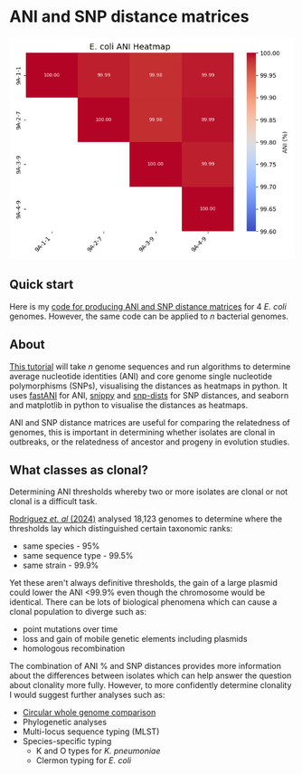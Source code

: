 # ANI and SNP distance matrices

![Example Plot](figures/Ecoli_example_ANI_matrix.png)

## Quick start

Here is my [code for producing ANI and SNP distance matrices](https://rngoodman.github.io/ANI-and-SNP-distances/ANI_and_SNP_distance_matrices.html) for 4 *E. coli* genomes. However, the same code can be applied to *n* bacterial genomes. 

## About 

[This tutorial](https://rngoodman.github.io/ANI-and-SNP-distances/ANI_and_SNP_distance_matrices.html) will take *n* genome sequences and run algorithms to determine average nucleotide identities (ANI) and core genome single nucleotide polymorphisms (SNPs), visualising the distances as heatmaps in python. It uses [fastANI](https://github.com/ParBLiSS/FastANI?tab=readme-ov-file) for ANI, [snippy](https://github.com/tseemann/snippy) and [snp-dists](https://github.com/tseemann/snp-dists) for SNP distances, and seaborn and matplotlib in python to visualise the distances as heatmaps.

ANI and SNP distance matrices are useful for comparing the relatedness of genomes, this is important in determining whether isolates are clonal in outbreaks, or the relatedness of ancestor and progeny in evolution studies.

## What classes as clonal?

Determining ANI thresholds whereby two or more isolates are clonal or not clonal is a difficult task. 

[Rodriguez *et. al* (2024)](https://doi.org/10.1128/mbio.02696-23) analysed 18,123 genomes to determine where the thresholds lay which distinguished certain taxonomic ranks:

* same species - 95%
* same sequence type - 99.5%
* same strain - 99.9%

Yet these aren't always definitive thresholds, the gain of a large plasmid could lower the ANI <99.9% even though the chromosome would be identical. There can be lots of biological phenomena which can cause a clonal population to diverge such as:

* point mutations over time
* loss and gain of mobile genetic elements including plasmids
* homologous recombination 

The combination of ANI % and SNP distances provides more information about the differences between isolates which can help answer the question about clonality more fully. However, to more confidently determine clonality I would suggest further analyses such as:

* [Circular whole genome comparison](https://rngoodman.github.io/circular-genome-comparisons/circular_genome_comparisons.html)
* Phylogenetic analyses
* Multi-locus sequence typing (MLST)
* Species-specific typing
  + K and O types for *K. pneumoniae*
  + Clermon typing for *E. coli*
